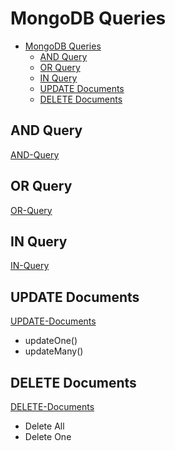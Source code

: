 # MongoDB Queries

- [MongoDB Queries](#mongodb-queries)
  - [AND Query](#and-query)
  - [OR Query](#or-query)
  - [IN Query](#in-query)
  - [UPDATE Documents](#update-documents)
  - [DELETE Documents](#delete-documents)


## AND Query
[AND-Query](AND-Query)

## OR Query
[OR-Query](OR-Query)

## IN Query
[IN-Query](IN-Query)

## UPDATE Documents
[UPDATE-Documents](UPDATE-Documents)

- updateOne()
- updateMany()

## DELETE Documents
[DELETE-Documents](DELETE-Documents)

- Delete All
- Delete One